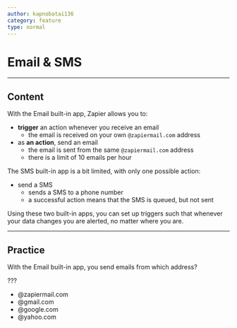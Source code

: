 ```yaml
---
author: kapnobatai136
category: feature
type: normal
---
```


# Email & SMS


---

## Content

With the Email built-in app, Zapier allows you to:

* **trigger** an action whenever you receive an email
  * the email is received on your own `@zapiermail.com` address
* as **an action**, send an email
  * the email is sent from the same `@zapiermail.com` address
  * there is a limit of 10 emails per hour

The SMS built-in app is a bit limited, with only one possible action:

* send a SMS
  * sends a SMS to a phone number
  * a successful action means that the SMS is queued, but not sent

Using these two built-in apps, you can set up triggers such that whenever your data changes you are alerted, no matter where you are.


---

## Practice

With the Email built-in app, you send emails from which address?

???

* @zapiermail.com
* @gmail.com
* @google.com
* @yahoo.com
